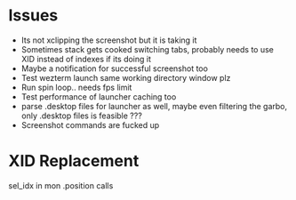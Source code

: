 # Issues
* Its not xclipping the screenshot but it is taking it
* Sometimes stack gets cooked switching tabs, probably needs to use XID instead of indexes if its doing it
* Maybe a notification for successful screenshot too
* Test wezterm launch same working directory window plz
* Run spin loop.. needs fps limit
* Test performance of launcher caching too
* parse .desktop files for launcher as well, maybe even filtering the garbo, only .desktop files is feasible ???
* Screenshot commands are fucked up

# XID Replacement
sel_idx in mon
.position calls